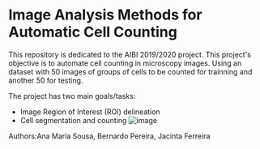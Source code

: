 # Image Analysis Methods for Automatic Cell Counting
This repository is dedicated to the AIBI 2019/2020 project. This project's objective is to automate cell counting in microscopy images. Using an dataset with 50 images of groups of cells to be counted for trainning and another 50 for testing.


The project has two main goals/tasks:

- Image Region of Interest (ROI) delineation
- Cell segmentation and counting
  ![image](https://github.com/AMfeta99/Automated-Cell-Counting_FEUP_AIBI/assets/74252797/0b2798ec-a5d5-445b-815f-8ca1cb9f2767)

   
Authors:Ana Maria Sousa, Bernardo Pereira, Jacinta Ferreira
